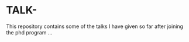 # TALK-
This repository contains some of the talks I  have given so far after joining  the phd program ...
